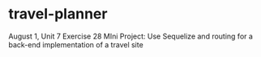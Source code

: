 # travel-planner
August 1, Unit 7 Exercise 28 MIni Project: Use Sequelize and routing for a back-end implementation of a travel site
